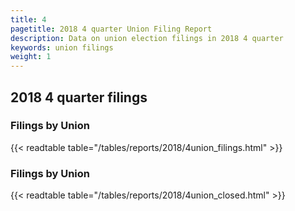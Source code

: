```yaml
---
title: 4
pagetitle: 2018 4 quarter Union Filing Report
description: Data on union election filings in 2018 4 quarter 
keywords: union filings
weight: 1
---
```


## 2018 4 quarter filings

### Filings by Union
{{< readtable table="/tables/reports/2018/4union_filings.html" >}}

### Filings by Union
{{< readtable table="/tables/reports/2018/4union_closed.html" >}}
